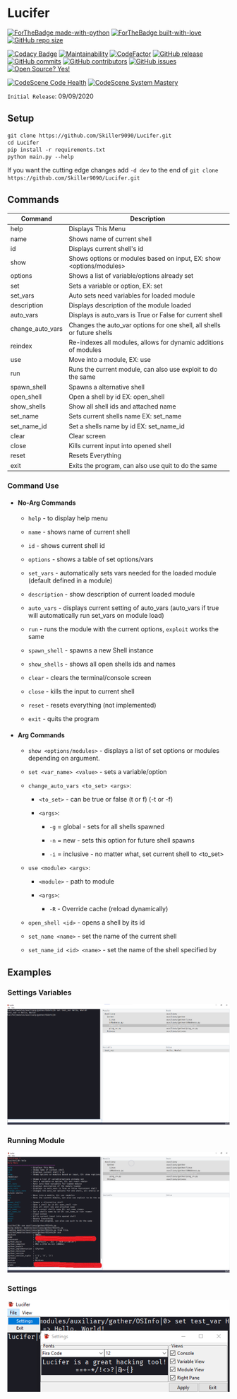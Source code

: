 # Lucifer

[![ForTheBadge made-with-python](http://ForTheBadge.com/images/badges/made-with-python.svg)](https://www.python.org/)
[![ForTheBadge built-with-love](http://ForTheBadge.com/images/badges/built-with-love.svg)](https://GitHub.com/Skiller9090/)
[![GitHub repo size](https://img.shields.io/github/repo-size/Skiller9090/Lucifer?color=CC0000&style=for-the-badge)]()

[![Codacy Badge](https://api.codacy.com/project/badge/Grade/066ed76111cd49d98ba5dad52240b2bd)](https://app.codacy.com/manual/alexspam9090/Lucifer?utm_source=github.com&utm_medium=referral&utm_content=Skiller9090/Lucifer&utm_campaign=Badge_Grade_Dashboard)
[![Maintainability](https://api.codeclimate.com/v1/badges/4cf141dbb9b75910c663/maintainability)](https://codeclimate.com/github/Skiller9090/Lucifer/maintainability)
[![CodeFactor](https://www.codefactor.io/repository/github/skiller9090/lucifer/badge)](https://www.codefactor.io/repository/github/skiller9090/lucifer)
[![GitHub release](https://img.shields.io/github/release/Skiller9090/Lucifer.svg)](https://GitHub.com/Skiller9090/Lucifer/releases/)
[![GitHub commits](https://img.shields.io/github/commits-since/Skiller9090/Lucifer/latest)](https://GitHub.com/Skiller9090/Lucifer/commit/)
[![GitHub contributors](https://img.shields.io/github/contributors/Skiller9090/Lucifer)](https://GitHub.com/Skiller9090/Lucifer/graphs/contributors/)
[![GitHub issues](https://img.shields.io/github/issues/Skiller9090/Lucifer)](https://GitHub.com/Skiller9090/Lucifer/issues/)
[![Open Source? Yes!](https://badgen.net/badge/Open%20Source%20%3F/Yes%21/blue?icon=github)](https://github.com/Skiller9090/badges/)

[![CodeScene Code Health](https://codescene.io/projects/9260/status-badges/code-health)](https://codescene.io/projects/9260)
[![CodeScene System Mastery](https://codescene.io/projects/9260/status-badges/system-mastery)](https://codescene.io/projects/9260)

`Initial Release`: 09/09/2020

## Setup
```shell
git clone https://github.com/Skiller9090/Lucifer.git
cd Lucifer
pip install -r requirements.txt
python main.py --help
```
If you want the cutting edge changes add `-d dev` to the end of `git clone https://github.com/Skiller9090/Lucifer.git`

## Commands
| Command            | Description                                                             |
| ------------------ | ----------------------------------------------------------------------- |
|help                | Displays This Menu                                                      |
|name                | Shows name of current shell                                             |
|id                  | Displays current shell's id                                             |
|show                | Shows options or modules based on input, EX: show <options/modules>     | 
|options             | Shows a list of variable/options already set                            |
|set                 | Sets a variable or option, EX: set <var> <data>                         |
|set_vars            | Auto sets need variables for loaded module                              |
|description         | Displays description of the module loaded                               |
|auto_vars           | Displays is auto_vars is True or False for current shell                |  
|change_auto_vars    | Changes the auto_var options for one shell, all shells or future shells | 
|reindex             | Re-indexes all modules, allows for dynamic additions of modules         |
|use                 | Move into a module, EX: use <module>                                    |
|run                 | Runs the current module, can also use exploit to do the same            | 
|spawn_shell         | Spawns a alternative shell                                              |
|open_shell          | Open a shell by id EX: open_shell <id>                                  |
|show_shells         | Show all shell ids and attached name                                    |
|set_name            | Sets current shells name EX: set_name <name>                            |
|set_name_id         | Set a shells name by id EX: set_name_id <id> <name>                     | 
|clear               | Clear screen                                                            |
|close               | Kills current input into opened shell                                   |
|reset               | Resets Everything                                                       |
|exit                | Exits the program, can also use quit to do the same                     |  

### Command Use
- #### No-Arg Commands  
  - `help` - to display help menu

  - `name` - shows name of current shell
  
  - `id` - shows current shell id
  
  - `options` - shows a table of set options/vars
  
  - `set_vars` - automatically sets vars needed for the loaded module (default defined in a module)
  
  - `description` - show description of current loaded module
  
  - `auto_vars` - displays current setting of auto_vars (auto_vars if true will automatically run set_vars on module load)  
  
  - `run` - runs the module with the current options, `exploit` works the same  
  
  - `spawn_shell` - spawns a new Shell instance  
  
  - `show_shells` - shows all open shells ids and names  
  
  - `clear` - clears the terminal/console screen  
  
  - `close` - kills the input to current shell  
  
  - `reset` - resets everything (not implemented)  
  
  - `exit` - quits the program  


- #### Arg Commands
  - `show <options/modules>` - displays a list of set options or modules depending on argument.  
  
  - `set <var_name> <value>` - sets a variable/option  
  
  - `change_auto_vars <to_set> <args>`:  
    - `<to_set>` - can be true or false (t or f) (-t or -f)  
    
    - `<args>`:  
      - `-g` = global    - sets for all shells spawned  
      
      - `-n` = new       - sets this option for future shell spawns   
       
      - `-i` = inclusive - no matter what, set current shell to <to_set>  

  - `use <module> <args>`:
    - `<module>` - path to module
    
    - `<args>`:
      - `-R` - Override cache (reload dynamically)
      
  - `open_shell <id>` - opens a shell by its id
  
  - `set_name <name>` - set the name of the current shell
  
  - `set_name_id <id> <name>` - set the name of the shell specified by <id>

## Examples

### Settings Variables
![example two](./assets/examples/two.png)

### Running Module
![example one](./assets/examples/one.png)

### Settings
![example three](./assets/examples/three.png)  
